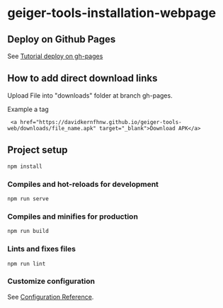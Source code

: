 # geiger-tools-installation-webpage

## Deploy on Github Pages
See [Tutorial deploy on gh-pages](https://learnvue.co/2020/09/how-to-deploy-your-vue-app-to-github-pages/#step-1-set-publicpath-in-vue-config-js-to-our-repository-name)

## How to add direct download links
Upload File into "downloads" folder at branch gh-pages. 

Example a tag
```
 <a href="https://davidkernfhnw.github.io/geiger-tools-web/downloads/file_name.apk" target="_blank">Download APK</a>
```

## Project setup
```
npm install
```

### Compiles and hot-reloads for development
```
npm run serve
```

### Compiles and minifies for production
```
npm run build
```

### Lints and fixes files
```
npm run lint
```

### Customize configuration
See [Configuration Reference](https://cli.vuejs.org/config/).
